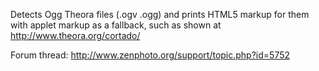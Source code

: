 Detects Ogg Theora files (.ogv .ogg) and prints HTML5 markup for them with applet markup as a fallback, such as shown at http://www.theora.org/cortado/

Forum thread:  http://www.zenphoto.org/support/topic.php?id=5752